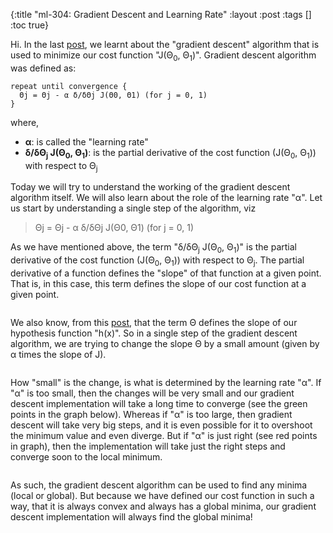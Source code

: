 {:title "ml-304: Gradient Descent and Learning Rate"
 :layout :post
 :tags  []
 :toc true}

Hi. In the last <a href="http://www.golb.in/ml-303-gradient-descent-41.html">post</a>, we learnt about the "gradient descent" algorithm that is used to minimize our cost function "J(&Theta;<sub>0</sub>, &Theta;<sub>1</sub>)". Gradient descent algorithm was defined as:

```
repeat until convergence {
  Θj = Θj - α δ/δΘj J(Θ0, Θ1) (for j = 0, 1)
}
```

where,

* <b>&alpha;</b>: is called the "learning rate"
* <b>&delta;/&delta;&Theta;<sub>j</sub> J(&Theta;<sub>0</sub>, &Theta;<sub>1</sub>)</b>: is the partial derivative of the cost function (J(&Theta;<sub>0</sub>, &Theta;<sub>1</sub>)) with respect to &Theta;<sub>j</sub>

Today we will try to understand the working of the gradient descent algorithm itself. We will also learn about the role of the learning rate "&alpha;". Let us start by understanding a single step of the algorithm, viz

> &Theta;j = &Theta;j - &alpha; &delta;/&delta;&Theta;j J(&Theta;0, &Theta;1) (for j = 0, 1)

As we have mentioned above, the term "&delta;/&delta;&Theta;<sub>j</sub> J(&Theta;<sub>0</sub>, &Theta;<sub>1</sub>)" is the partial derivative of the cost function (J(&Theta;<sub>0</sub>, &Theta;<sub>1</sub>)) with respect to &Theta;<sub>j</sub>. The partial derivative of a function defines the "slope" of that function at a given point. That is, in this case, this term defines the slope of our cost function at a given point.

![]()

We also know, from this <a href="http://www.golb.in/ml-302-intuition-for-univariate-linear-regression-39.html">post</a>, that the term &Theta; defines the slope of our hypothesis function "h(x)". So in a single step of the gradient descent algorithm, we are trying to change the slope &Theta; by a small amount (given by &alpha; times the slope of J).

![]()

How "small" is the change, is what is determined by the learning rate "&alpha;". If "&alpha;" is too small, then the changes will be very small and our gradient descent implementation will take a long time to converge (see the green points in the graph below). Whereas if "&alpha;" is too large, then gradient descent will take very big steps, and it is even possible for it to overshoot the minimum value and even diverge. But if "&alpha;" is just right (see red points in graph), then the implementation will take just the right steps and converge soon to the local minimum.

![]()

As such, the gradient descent algorithm can be used to find any minima (local or global). But because we have defined our cost function in such a way, that it is always convex and always has a global minima, our gradient descent implementation will always find the global minima!
